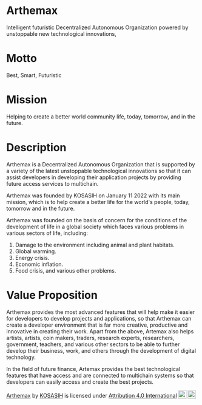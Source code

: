 # Arthemax
Intelligent futuristic Decentralized Autonomous Organization powered by unstoppable new technological innovations,
# Motto
Best, Smart, Futuristic
# Mission
Helping to create a better world community life, today, tomorrow, and in the future.
# Description
Arthemax is a Decentralized Autonomous Organization that is supported by a variety of the latest unstoppable technological innovations so that it can assist developers in developing their application projects by providing future access services to multichain.

Arthemax was founded by KOSASIH on January 11 2022 with its main mission, which is to help create a better life for the world's people, today, tomorrow and in the future.

Arthemax was founded on the basis of concern for the conditions of the development of life in a global society which faces various problems in various sectors of life, including: 

1. Damage to the environment including animal and plant habitats. 
2. Global warming. 
3. Energy crisis. 
4. Economic inflation. 
5. Food crisis, and various other problems.

# Value Proposition
Arthemax provides the most advanced features that will help make it easier for developers to develop projects and applications, so that Arthemax can create a developer environment that is far more creative, productive and innovative in creating their work. Apart from the above, Artemax also helps artists, artists, coin makers, traders, research experts, researchers, government, teachers, and various other sectors to be able to further develop their business, work, and others through the development of digital technology.

In the field of future finance, Artemax provides the best technological features that have access and are connected to multichain systems so that developers can easily access and create the best projects.


<p xmlns:cc="http://creativecommons.org/ns#" xmlns:dct="http://purl.org/dc/terms/"><a property="dct:title" rel="cc:attributionURL" href="https://github.com/Arthemax/Arthemax">Arthemax</a> by <a rel="cc:attributionURL dct:creator" property="cc:attributionName" href="https://github.com/KOSASIH">KOSASIH</a> is licensed under <a href="http://creativecommons.org/licenses/by/4.0/?ref=chooser-v1" target="_blank" rel="license noopener noreferrer" style="display:inline-block;">Attribution 4.0 International<img style="height:22px!important;margin-left:3px;vertical-align:text-bottom;" src="https://mirrors.creativecommons.org/presskit/icons/cc.svg?ref=chooser-v1"><img style="height:22px!important;margin-left:3px;vertical-align:text-bottom;" src="https://mirrors.creativecommons.org/presskit/icons/by.svg?ref=chooser-v1"></a></p>
